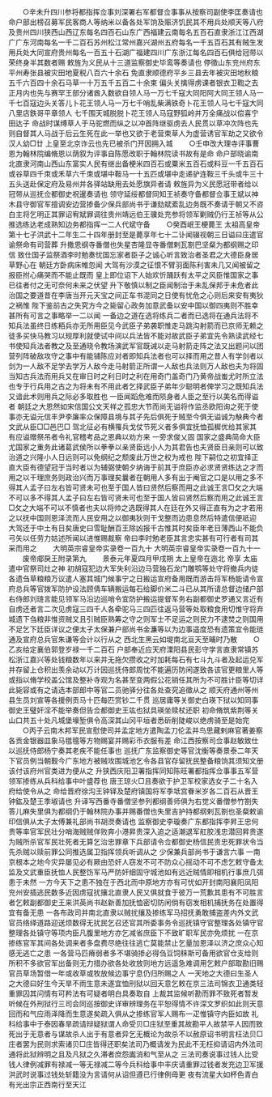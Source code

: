 <!-- { "loadSidebar": true } -->
　　○辛未升四川参将都指挥佥事刘深署右军都督佥事事从按察司副使李匡奏请也  命户部出榜召募军民客商人等纳米以备各处军饷及赈济饥民其不用兵处顺天等八府及贵州四川狭西山西辽东每名四百石山东广西福建云南每名五百石直隶浙江江西湖广广东河南每名一千二百石苏州松江常州嘉兴湖州五府每名一千五百石其有贼生发用兵处大同宣府贵州每名一百五十石湖广福建四川广东浙江每名四百石俱给冠带以荣终身半其数者赐  敕旌为义民从十三道监察御史毕鸾等奏请也  停徵山东兖州府东平州寿张县被灾田地夏税八百六十余石  免直隶顺德府平乡三县去年被灾田地秋粮五千六百四十余石马草一十万五千五百二十余束  偏头关擒得虏课者银衣卫鞫之去正月内也先与赛罕王部分诸酋入数欲自领人马一万七千寇大同阳阿大同王领人马一千七百寇边头关答儿卜花王领人马一万七千哨乱柴满铁奇卜花王领人马七千寇大同八里店鉄哥平章领人  七千围天城脱脱卜花王领人马寇野狐岭并万全痛战以偿喜宁田达子  命战时谋缚草人于马驼燃而纵之以冲首阵继驱虏去人民贯以草冲次阵也先则自督其人马战于后云生死在此一举也又欲于老营束草人为虚营诱官军劫之又欲令汉人幼□廿  上皇至北京诈云也先已被杀门开因拥入城
　　○壬申改大理寺评事曹恩为翰林院编脩恩以荫叙为评事自陈愿改职于翰林院读书故有是命  命户部晓谕南北直隶河南山西山东富实人民有继出备梗米四百石或粟米五百石或料豆一千五百石或谷草四千朿或禾草六千朿或堪中鞍马一十五匹或堪中走递驴连鞍三千头或牛三十五头送赴保定府及易州并各驿站缺用去处愿旗异者请  敕旌异为义民愿冠带者给以冠带从巡抚佥都御史祝暹奏请也  领守延绥都督同知王祯奏守备都督佥事王斌以神木县守御官军擅调安边营掺备少保兵部尚书于谦劾斌紊乱边务既不奏请于朝又不咨白主将乞明正其罪诏宥斌罪调往贵州靖远伯王骥处充参将领军剿贼仍行王祯等从公推选练达老成熟知边务都指挥一二人代斌守备
　　○癸酉岷王梗薨王  太祖高皇帝第十七子洪武十二年生二十四年册封至是薨享年七十二讣闻辍视朝三日谥曰庄遣官谕祭命有司营葬  升撒恩纲寺番僧也失星杏隆显寺番僧剌瓦劄巴坚粲为都纲赐之印信  致仕国子监祭酒李时勉奏忧国忘家者臣子之诚心听言致治者圣君之大德臣身居草野心在  朝廷方卧病床帷忽闻  大驾有沙漠之征恨不臂羽面陈利害未几又闻被留之报臣拊心痛哭而不能止既而  皇上即位诏下人始欢忻踊跃有太平之风臣惟国家之事已往者付之无可奈何未来之伏望  升下敬慎以制之臣闻制治于未乱保邦于未危者此治国之要道昔在李唐当开元天宝之间正车书混同之日使有忧危之心则后来安有夷狄之祸惟  陛下鉴前古之失究方今之毙留心政务加意武备以安中国以御四夷则不胜幸甚所有可言之事略举一二以闻  一备边之道在选将练兵二者而已选将在通兵法将不知兵法虽终日练粨兵亦无所用臣见今武臣子弟袭职惟走马跳沟射箭而已京师无赖之徒多买快马教习以规厚利就使试中间以兵法皆不能对故武臣子弟宜先令熟读武经七书使知兵法者教之及至通晓令教场演武军官既诫以走马射箭走阵之法又出题问以团营列阵破敌攻守之事中有能铺陈应对者即知兵法者也可以择而用之昔人有学剑者以剑为一人敌不足学去学万人敌今走马射箭正所谓一人敌也兵法则万人敌也夫为将固当知古兵法而用兵又在审日时之利日时之利在用奇门盖奇门乃黄帝战蚩尤时所立法也专于行兵用之古之为将未有不用此者乞择武臣子弟年少聪明者俾学习之既知兵法又谙此术则用兵之际必多取胜也  一臣闻蹈危难而陨身者人臣之至行以美名而得谥者  朝廷之大恩然如宋信国公文天祥之孤忠大节而尚无谥将作监丞欧阳询之死于使事亦无谥元信丰尹李廉率众保障县境与其子先后俱死于贼至今俱无谥诚为觖典今者文武从臣□□邑巴□  驾北征必有横罹兵戈仗节死义者多俱宜抚恤孤穉优给其家其有应谥赠祭吊者令礼官稽考品之恩典以劝方来  一旁求俊乂固  国家之盛典简命大臣尤国家之重务此诸葛武侯所以拳拳以亲贤臣远小人为其君告也夫贤臣日亲则可以致治道之兴隆小人日远则可以免纲纪之颓废此万世之权为戒也  陛下嗣位之初宜择正直大臣有德望冠于当时者以为辅弼使朝夕纳诲于前其于庶臣亦必求贤贤练达之才而用之以干理庶务则政治兴而万事理矣曩者在朝用人多有出于阉官之口是以用之多不得其人孟子曰左右皆可贤未可也至于国人皆曰贤然后察而用之此诚王言□攵之大端不可以多不得其人孟子曰左右皆可贤未可也至于国人皆曰贤然后察而用之此诚王言□攵之大端不可以不慎者也夫以将帅之选既得其人在廷在外又得正直有为之才若用之以抚中国则恩泽流而人民安用之以御夷狄则干戈整而边患息然后特遣信便祇迎  大驾还于中土有日矣唐史曰雪耻酬百王除凶报千古惟其时矣臣年老日薄西山不能负弓矢以任劳力姑述所闻以进惟赐裁察  帝曰李时勉老臣其言忠实甚有可行者有司其采而用之
　　大明英宗睿皇帝实录卷一百九十
大明英宗睿皇帝实录卷一百九十一
　　废帝郕戾王附录第九
　　景泰元年夏四月甲戌朔  太上皇帝在迤北  帝享  太庙  遣中官祭司灶之神  初胡寇犯边大军失利沿边马营独石龙门雕鹗等处守将撤兵内徒各遗刍草粮粮万议遣人塞其城门候事宁之日搬运宣府备用既而游击将军杨能请令宣府总兵等官拨军防护设法顾倩车辆搬运每石给脚价米二斗已从其所请总督边储户部右侍郎刘琏言能见领军马沿边巡哨令宜防护搬运提督军务右副都御史罗通又言近有自虏还者言二次见虏寇三四千人各牵驼马三四匹往返马营等处取粮食用切惟守将弃城遗下刍粮非惟资贼又且引贼臣熟筹之守之则军士不足运之则民力不逮焚之则国用不足乞下廷臣详议之便太子太保兼户部尚书金濂等以为边事遥度恐有遗策宜令能琏通及宣府总兵官朱谦等会计以行从之  西北生黑云如堤南北亘天至晡时乃散
　　○乙亥给定襄伯郭登岁禄一千二百石  户部奉近应天府溧阳县民彭守学言直隶常镇苏松浙江嘉兴等处钱粮数年以来并无拖欠攒收之时加耗每石有七斗九斗者及起运兑军并存留上仓积出羡余动以万计因巡抚侍郎周忱不能遍历防闲遂致各该官更粮里人等或指以脩学校盖公馆及整补寺观为名甚至变两假公花销任其所为不可胜计臣等切详此毙容或有之请选本部郎中等官二员驰驿分往各处查究追徵从之  顺天府通州等州县生员刘宣等各援例贡马十匹每匹赏钞二千贯  巡居庸等关御史白瑛下狱以知同事御史王璧奸淫不能举奏但告佥都御史王竑也狱具瑛坐赎杖还职  初命脩筑紫荆等关山口共五十处凡城堡壕堑俱令高深其山冈平垣者悉斫削陡峻以绝虏骑至是始完
　　○丙子云南木邦军民宣慰使司并孟定地方遣陶孟刀伦孟并鸟思藏剌麻官著姜察各贡金银器皿象马氆氊等方物赐宴并赐彩币衣服有差  命江西按察司佥事赵敏致仕以巡抚侍郎杨宁奏其老疾不能任事也  巡抚广东监察御史等官沈衡等奏景泰二年天下官员例当朝觐今广东地方被贼攻围城池乞令各县官存留抚民整备粮饷其须知文册该付该府州官类进为便从之  升狭西庆阳卫署指挥同知陈旺署都指挥佥事事五军营领军掺练从兵科给事中叶盛荐也  唐王琼火□且奏欲于护卫军校家选女子二十名入府给使令从之  命给晋府徐沟王钟铎及楚府镇国将军季坻宫眷米岁各二百石从晋王钟鈜及楚王季埱请也  升译写西番寺番僧坚参列都纲善师俱为右觉义番僧参竹劄失答儿麻失里俱为都纲仍于翰林院办事并赐番僧也失里吉护持都纲剌瓦劄也圣粲敕谕印信俱从太子太傅兼礼部尚书胡濙奏请也  监察御史李璇奏广东都指挥李昇王忠何贵等率官军民壮分哨海贼贼佯败奔小港昇贵深入追之适潮退军舡胶浅忠潜回昇贵遂为贼所杀官军民壮死者无算乞治忠罪章下兵部请令佥都御史杨信民责忠死罪状令当先杀贼以赎前罪公同推选属卫指挥领兵听调从之  少保兼兵部尚书于谦言六事  一南京根本之地今灾异屡见必有厥由恐奸人窃发不可不防众心摇动不可不虑乞敕守备太监及文武重臣抚恤人民整饬军马严防奸细固守城池如有远近贼情即相机行事庶几弭患于未然  一方今天下之患不独在于西北而中原地方亦有可忧如开封南阳襄阳凤阳兖州安插逃民数多近因虏寇扰攘北直隶人民又俱就食于彼万一荒歉其患有不可胜言者乞敕副都御史王来洪英尚书赵新善加抚恤密切防闲倘有窃发相机捕抚务在处置得宜有备无患  一各布政司并南北直隶以贼扰攘及掺练军马招抚勇敢捕盗差内外文武官员络绎道路迎送烦数得无扰民乞召还官其所委事务令巡抚镇守官整理各处镇守官整理各处镇守等项内臣凡腹里地方亦乞减省庶臣下不致旷职军民亦免烦扰  一在京掺练官军其间各处调来者多盘费尽绝往往逃亡莫能禁止乞量加恩泽以济之庶众心知感无逃亡之患  一各营马匹瘠弱者多不堪骑掺必得刍豆饲秣斯可备用欲官仓支给则所积不多欲官军出备则无力措办欲各处收放则地方远遥急难调用乞敕户部取勘旧赐官员草场暂借一年或收草或牧放候边事宁息仍归所赐之人  一天地之大德曰生圣人之大德曰好生今天旱不雨生意未遂宜恤刑狱以回天意乞敕在京三法司锦衣卫通类轻重罪囚其问情有可矜法有可疑者明白具奏取自  上裁其监候听勘而罪不致死者暂发听候在外刑狱行三司会同巡按御史详审辨理务在平恕得情不许深文罗织如此则天意回而和气应雨泽降而生意遂矣疏入俱从之掺练官军人赐布一疋惟镇守内臣如故  礼科给事中于泰因春旱疏请辩疑狱谓人命受贝□庄狱至重其故勘平人故禁平人因而致死出于无意者与谋故杀人出于有意者异乞无概论为故杀不以赦原诏书明言枉法贝□庄者罢为民则求索诸贝□庄皆得还职矣法司乃概请发为民此不无枉抑请诏内外法司通将此狱辨明之且及凡狱之久滞者庶怨讟消和气至从之  三法司奏说事过钱人比受钱人律例减罪有禄减一等无禄减二等今兵科给事中丰庆请重罪过钱者发充边卫军援洪武时说事过钱处斩籍没为言请何从诏但遵已行律例毋更  夜有流星大如杯色青白有光出宗正西南行至天江
